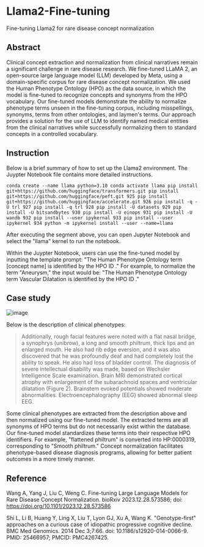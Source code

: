 # Llama2-Fine-tuning
Fine-tuning Llama2 for rare disease concept normalization

## Abstract
Clinical concept extraction and normalization from clinical narratives remain a significant challenge in rare disease research. We fine-tuned LLaMA 2, an open-source large language model (LLM) developed by Meta, using a domain-specific corpus for rare disease concept normalization. We used the Human Phenotype Ontology (HPO) as the data source, in which the model is fine-tuned to recognize concepts and synonyms from the HPO vocabulary. Our fine-tuned models demonstrate the ability to normalize phenotype terms unseen in the fine-tuning corpus, including misspellings, synonyms, terms from other ontologies, and laymen's terms. Our approach provides a solution for the use of LLM to identify named medical entities from the clinical narratives while successfully normalizing them to standard concepts in a controlled vocabulary.

## Instruction

Below is a brief summary of how to set up the Llama2 environment. The Juypter Notebook file contains more detailed instructions. 

```
conda create --name llama python=3.10 conda activate llama pip install git+https://github.com/huggingface/transformers.git pip install git+https://github.com/huggingface/peft.git 925 pip install git+https://github.com/huggingface/accelerate.git 926 pip install -q -U trl 927 pip install -q trl 928 pip install -U datasets 929 pip install -U bitsandbytes 930 pip install -U einops 931 pip install -U wandb 932 pip install --user ipykernal 933 pip install --user ipykernel 934 python -m ipykernel install --user --name=llama
```

After executing the segment above, you can open Jupyter Notebook and select the "llama" kernel to run the notebook. 

Within the Juypter Notebook, users can use the fine-tuned model by inputting the template prompt: "The Human Phenotype Ontology term [concept name] is identified by the HPO ID ." For example, to normalize the term "Aneurysm," the input would be: "The Human Phenotype Ontology term Vascular Dilatation is identified by the HPO ID ."


## Case study


![image](https://github.com/andywang-25/Llama2-HPO-Normalization/assets/112890888/3a28109e-5c54-4a37-b7a5-0a9b3ab77d16)

Below is the description of clinical phenotypes:

> Additionally, rough facial features were noted with a flat nasal bridge, a synophrys (unibrow), a long and smooth philtrum, thick lips and an enlarged mouth. He also had rib edge eversion, and it was also discovered that he was profoundly deaf and had completely lost the ability to speak. He also had loss of bladder control. The diagnosis of severe intellectual disability was made, based on Wechsler Intelligence Scale examination. Brain MRI demonstrated cortical atrophy with enlargement of the subarachnoid spaces and ventricular dilatation (Figure 2). Brainstem evoked potentials showed moderate abnormalities. Electroencephalography (EEG) showed abnormal sleep EEG.

Some clinical phenotypes are extracted from the description above and then normalized using our fine-tuned model. The extracted terms are all synonyms of HPO terms but do not necessarily exist within the database. Our fine-tuned model standardizes these terms into their respective HPO identifiers. For example, "flattened philtrum" is converted into HP:0000319, corresponding to "Smooth philtrum." Concept normalization facilitates phenotype-based disease diagnosis programs, allowing for better patient outcomes in a more timely manner. 
 

## Reference

Wang A, Yang J, Liu C, Weng C. Fine-tuning Large Language Models for Rare Disease Concept Normalization. bioRxiv 2023.12.28.573586; doi: https://doi.org/10.1101/2023.12.28.573586

Shi L, Li B, Huang Y, Ling X, Liu T, Lyon GJ, Xu A, Wang K. "Genotype-first" approaches on a curious case of idiopathic progressive cognitive decline. BMC Med Genomics. 2014 Dec 3;7:66. doi: 10.1186/s12920-014-0066-9. PMID: 25466957; PMCID: PMC4267425.
